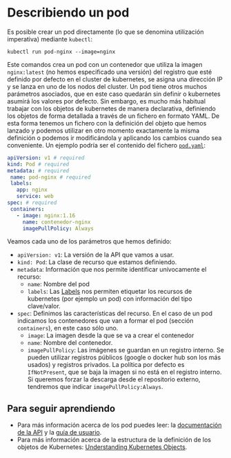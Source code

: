 # Describiendo un pod

Es posible crear un pod directamente (lo que se denomina utilización
imperativa) mediante `kubectl`:

    kubectl run pod-nginx --image=nginx

Este comandos crea un pod con un contenedor que utiliza la imagen
`nginx:latest` (no hemos especificado una versión) del registro que
esté definido por defecto en el cluster de kubernetes, se asigna una
dirección IP y se lanza en uno de los nodos del cluster. Un pod tiene
otros muchos parámetros asociados, que en este caso quedarán sin
definir o kubernetes asumirá los valores por defecto. Sin embargo, es
mucho más habitual trabajar con los objetos de kubernetes de manera
declarativa, definiendo los objetos de forma detallada a través de un
fichero en formato YAML. De esta forma tenemos un fichero con la
definición del objeto que hemos lanzado y podemos utilizar en otro
momento exactamente la misma definición o podemos ir modificándola y
aplicando los cambios cuando sea conveniente. Un ejemplo podría ser el
contenido del fichero [`pod.yaml`](files/pod.yaml):

```yaml
apiVersion: v1 # required
kind: Pod # required
metadata: # required
 name: pod-nginx # required
 labels:
   app: nginx
   service: web
spec: # required
 containers:
   - image: nginx:1.16
     name: contenedor-nginx
     imagePullPolicy: Always
```

Veamos cada uno de los parámetros que hemos definido:

* `apiVersion: v1`: La versión de la API que vamos a usar.
* `kind: Pod`: La clase de recurso que estamos definiendo.
* `metadata`: Información que nos permite identificar unívocamente el recurso:
    * `name`: Nombre del pod
    * `labels`: Las [Labels](https://kubernetes.io/docs/concepts/overview/working-with-objects/labels/) nos permiten etiquetar los recursos de kubernetes (por ejemplo un pod) con información del tipo clave/valor.
* `spec`: Definimos las características del recurso. En el caso de un pod indicamos los contenedores que van a formar el pod (sección `containers`), en este caso sólo uno.
    * `image`: La imagen desde la que se va a crear el contenedor
    * `name`: Nombre del contenedor.
    * `imagePullPolicy`: Las imágenes se guardan en un registro interno. Se pueden utilizar registros públicos (google o docker hub son los más usados) y registros privados. La política por defecto es `IfNotPresent`, que se baja la imagen si no está en el registro interno. Si queremos forzar la descarga desde el repositorio externo, tendremos que indicar `imagePullPolicy:Always`.

## Para seguir aprendiendo

* Para más información acerca de los pod puedes leer: la [documentación de la API](https://kubernetes.io/docs/reference/generated/kubernetes-api/v1.20/#pod-v1-core) y la [guía de usuario](https://kubernetes.io/docs/concepts/workloads/pods/).
* Para más información acerca de la estructura de la definición de los objetos de Kubernetes: [Understanding Kubernetes Objects](https://kubernetes.io/docs/concepts/overview/working-with-objects/kubernetes-objects/).
